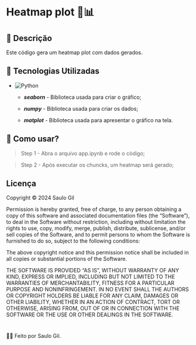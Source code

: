 # Heatmap plot 🥵📊

## 📒 Descrição
Este código gera um heatmap plot com dados gerados.

## 🤖 Tecnologias Utilizadas
- ![Python](https://img.shields.io/badge/Python-grey?style=flat&logo=python&logoColor=white)
    - ***seaborn*** -  Biblioteca usada para criar o gráfico;

    - ***numpy*** -  Biblioteca usada para criar os dados;

    - ***matplot*** - Biblioteca usada para apresentar o gráfico na tela.

## 🤔 Como usar?
 > Step 1 - Abra o  arquivo app.ipynb e rode o código; 

 > Step 2 - Após executar os chuncks, um heatmap será gerado; 
 
## Licença

Copyright © 2024 Saulo Gil

Permission is hereby granted, free of charge, to any person obtaining a copy of this software and associated documentation files (the “Software”), to deal in the Software without restriction, including without limitation the rights to use, copy, modify, merge, publish, distribute, sublicense, and/or sell copies of the Software, and to permit persons to whom the Software is furnished to do so, subject to the following conditions:

The above copyright notice and this permission notice shall be included in all copies or substantial portions of the Software.

THE SOFTWARE IS PROVIDED “AS IS”, WITHOUT WARRANTY OF ANY KIND, EXPRESS OR IMPLIED, INCLUDING BUT NOT LIMITED TO THE WARRANTIES OF MERCHANTABILITY, FITNESS FOR A PARTICULAR PURPOSE AND NONINFRINGEMENT. IN NO EVENT SHALL THE AUTHORS OR COPYRIGHT HOLDERS BE LIABLE FOR ANY CLAIM, DAMAGES OR OTHER LIABILITY, WHETHER IN AN ACTION OF CONTRACT, TORT OR OTHERWISE, ARISING FROM, OUT OF OR IN CONNECTION WITH THE SOFTWARE OR THE USE OR OTHER DEALINGS IN THE SOFTWARE.

#

👨‍💻 Feito por Saulo Gil.